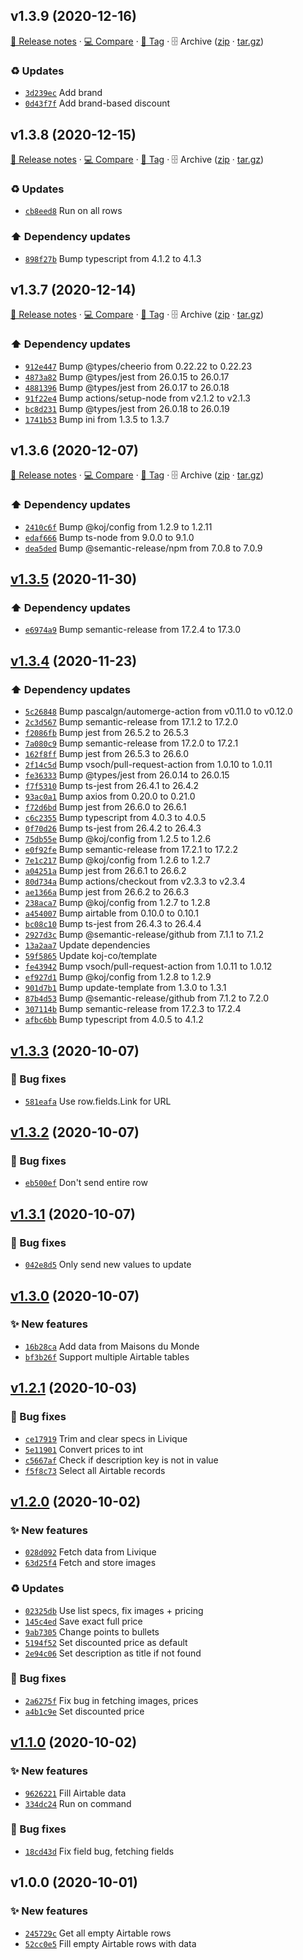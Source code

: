 ## v1.3.9 (2020-12-16)

[📝 Release notes](https://github.com/koj-co/airtable-fill/releases/tag/v1.3.9) · [💻 Compare](https://github.com/koj-co/airtable-fill/compare/v1.3.8...v1.3.9) · [🔖 Tag](https://github.com/koj-co/airtable-fill/tree/v1.3.9) · 🗄️ Archive ([zip](https://github.com/koj-co/airtable-fill/archive/v1.3.9.zip) · [tar.gz](https://github.com/koj-co/airtable-fill/archive/v1.3.9.tar.gz))

### ♻️ Updates

- [`3d239ec`](https://github.com/koj-co/airtable-fill/commit/3d239ec)  Add brand
- [`0d43f7f`](https://github.com/koj-co/airtable-fill/commit/0d43f7f)  Add brand-based discount

## v1.3.8 (2020-12-15)

[📝 Release notes](https://github.com/koj-co/airtable-fill/releases/tag/v1.3.8) · [💻 Compare](https://github.com/koj-co/airtable-fill/compare/v1.3.7...v1.3.8) · [🔖 Tag](https://github.com/koj-co/airtable-fill/tree/v1.3.8) · 🗄️ Archive ([zip](https://github.com/koj-co/airtable-fill/archive/v1.3.8.zip) · [tar.gz](https://github.com/koj-co/airtable-fill/archive/v1.3.8.tar.gz))

### ♻️ Updates

- [`cb8eed8`](https://github.com/koj-co/airtable-fill/commit/cb8eed8)  Run on all rows

### ⬆️ Dependency updates

- [`898f27b`](https://github.com/koj-co/airtable-fill/commit/898f27b)  Bump typescript from 4.1.2 to 4.1.3

## v1.3.7 (2020-12-14)

[📝 Release notes](https://github.com/koj-co/airtable-fill/releases/tag/v1.3.7) · [💻 Compare](https://github.com/koj-co/airtable-fill/compare/v1.3.6...v1.3.7) · [🔖 Tag](https://github.com/koj-co/airtable-fill/tree/v1.3.7) · 🗄️ Archive ([zip](https://github.com/koj-co/airtable-fill/archive/v1.3.7.zip) · [tar.gz](https://github.com/koj-co/airtable-fill/archive/v1.3.7.tar.gz))

### ⬆️ Dependency updates

- [`912e447`](https://github.com/koj-co/airtable-fill/commit/912e447)  Bump @types/cheerio from 0.22.22 to 0.22.23
- [`4873a82`](https://github.com/koj-co/airtable-fill/commit/4873a82)  Bump @types/jest from 26.0.15 to 26.0.17
- [`4881396`](https://github.com/koj-co/airtable-fill/commit/4881396)  Bump @types/jest from 26.0.17 to 26.0.18
- [`91f22e4`](https://github.com/koj-co/airtable-fill/commit/91f22e4)  Bump actions/setup-node from v2.1.2 to v2.1.3
- [`bc8d231`](https://github.com/koj-co/airtable-fill/commit/bc8d231)  Bump @types/jest from 26.0.18 to 26.0.19
- [`1741b53`](https://github.com/koj-co/airtable-fill/commit/1741b53)  Bump ini from 1.3.5 to 1.3.7

## v1.3.6 (2020-12-07)

[📝 Release notes](https://github.com/koj-co/airtable-fill/releases/tag/v1.3.6) · [💻 Compare](https://github.com/koj-co/airtable-fill/compare/v1.3.5...v1.3.6) · [🔖 Tag](https://github.com/koj-co/airtable-fill/tree/v1.3.6) · 🗄️ Archive ([zip](https://github.com/koj-co/airtable-fill/archive/v1.3.6.zip) · [tar.gz](https://github.com/koj-co/airtable-fill/archive/v1.3.6.tar.gz))

### ⬆️ Dependency updates

- [`2410c6f`](https://github.com/koj-co/airtable-fill/commit/2410c6f)  Bump @koj/config from 1.2.9 to 1.2.11
- [`edaf666`](https://github.com/koj-co/airtable-fill/commit/edaf666)  Bump ts-node from 9.0.0 to 9.1.0
- [`dea5ded`](https://github.com/koj-co/airtable-fill/commit/dea5ded)  Bump @semantic-release/npm from 7.0.8 to 7.0.9

## [v1.3.5](https://github.com/koj-co/airtable-fill/compare/v1.3.4...v1.3.5) (2020-11-30)

### ⬆️ Dependency updates

- [`e6974a9`](https://github.com/koj-co/airtable-fill/commit/e6974a9)  Bump semantic-release from 17.2.4 to 17.3.0

## [v1.3.4](https://github.com/koj-co/airtable-fill/compare/v1.3.3...v1.3.4) (2020-11-23)

### ⬆️ Dependency updates

- [`5c26848`](https://github.com/koj-co/airtable-fill/commit/5c26848)  Bump pascalgn/automerge-action from v0.11.0 to v0.12.0
- [`2c3d567`](https://github.com/koj-co/airtable-fill/commit/2c3d567)  Bump semantic-release from 17.1.2 to 17.2.0
- [`f2086fb`](https://github.com/koj-co/airtable-fill/commit/f2086fb)  Bump jest from 26.5.2 to 26.5.3
- [`7a080c9`](https://github.com/koj-co/airtable-fill/commit/7a080c9)  Bump semantic-release from 17.2.0 to 17.2.1
- [`162f8ff`](https://github.com/koj-co/airtable-fill/commit/162f8ff)  Bump jest from 26.5.3 to 26.6.0
- [`2f14c5d`](https://github.com/koj-co/airtable-fill/commit/2f14c5d)  Bump vsoch/pull-request-action from 1.0.10 to 1.0.11
- [`fe36333`](https://github.com/koj-co/airtable-fill/commit/fe36333)  Bump @types/jest from 26.0.14 to 26.0.15
- [`f7f5310`](https://github.com/koj-co/airtable-fill/commit/f7f5310)  Bump ts-jest from 26.4.1 to 26.4.2
- [`93ac0a1`](https://github.com/koj-co/airtable-fill/commit/93ac0a1)  Bump axios from 0.20.0 to 0.21.0
- [`f72d6bd`](https://github.com/koj-co/airtable-fill/commit/f72d6bd)  Bump jest from 26.6.0 to 26.6.1
- [`c6c2355`](https://github.com/koj-co/airtable-fill/commit/c6c2355)  Bump typescript from 4.0.3 to 4.0.5
- [`0f70d26`](https://github.com/koj-co/airtable-fill/commit/0f70d26)  Bump ts-jest from 26.4.2 to 26.4.3
- [`75db55e`](https://github.com/koj-co/airtable-fill/commit/75db55e)  Bump @koj/config from 1.2.5 to 1.2.6
- [`e0f92fe`](https://github.com/koj-co/airtable-fill/commit/e0f92fe)  Bump semantic-release from 17.2.1 to 17.2.2
- [`7e1c217`](https://github.com/koj-co/airtable-fill/commit/7e1c217)  Bump @koj/config from 1.2.6 to 1.2.7
- [`a04251a`](https://github.com/koj-co/airtable-fill/commit/a04251a)  Bump jest from 26.6.1 to 26.6.2
- [`80d734a`](https://github.com/koj-co/airtable-fill/commit/80d734a)  Bump actions/checkout from v2.3.3 to v2.3.4
- [`ae1366a`](https://github.com/koj-co/airtable-fill/commit/ae1366a)  Bump jest from 26.6.2 to 26.6.3
- [`238aca7`](https://github.com/koj-co/airtable-fill/commit/238aca7)  Bump @koj/config from 1.2.7 to 1.2.8
- [`a454007`](https://github.com/koj-co/airtable-fill/commit/a454007)  Bump airtable from 0.10.0 to 0.10.1
- [`bc08c10`](https://github.com/koj-co/airtable-fill/commit/bc08c10)  Bump ts-jest from 26.4.3 to 26.4.4
- [`2927d3c`](https://github.com/koj-co/airtable-fill/commit/2927d3c)  Bump @semantic-release/github from 7.1.1 to 7.1.2
- [`13a2aa7`](https://github.com/koj-co/airtable-fill/commit/13a2aa7)  Update dependencies
- [`59f5865`](https://github.com/koj-co/airtable-fill/commit/59f5865)  Update koj-co/template
- [`fe43942`](https://github.com/koj-co/airtable-fill/commit/fe43942)  Bump vsoch/pull-request-action from 1.0.11 to 1.0.12
- [`ef927d1`](https://github.com/koj-co/airtable-fill/commit/ef927d1)  Bump @koj/config from 1.2.8 to 1.2.9
- [`901d7b1`](https://github.com/koj-co/airtable-fill/commit/901d7b1)  Bump update-template from 1.3.0 to 1.3.1
- [`87b4d53`](https://github.com/koj-co/airtable-fill/commit/87b4d53)  Bump @semantic-release/github from 7.1.2 to 7.2.0
- [`307114b`](https://github.com/koj-co/airtable-fill/commit/307114b)  Bump semantic-release from 17.2.3 to 17.2.4
- [`afbc6bb`](https://github.com/koj-co/airtable-fill/commit/afbc6bb)  Bump typescript from 4.0.5 to 4.1.2

## [v1.3.3](https://github.com/koj-co/airtable-fill/compare/v1.3.2...v1.3.3) (2020-10-07)

### 🐛 Bug fixes

- [`581eafa`](https://github.com/koj-co/airtable-fill/commit/581eafa)  Use row.fields.Link for URL

## [v1.3.2](https://github.com/koj-co/airtable-fill/compare/v1.3.1...v1.3.2) (2020-10-07)

### 🐛 Bug fixes

- [`eb500ef`](https://github.com/koj-co/airtable-fill/commit/eb500ef)  Don&#x27;t send entire row

## [v1.3.1](https://github.com/koj-co/airtable-fill/compare/v1.3.0...v1.3.1) (2020-10-07)

### 🐛 Bug fixes

- [`042e8d5`](https://github.com/koj-co/airtable-fill/commit/042e8d5)  Only send new values to update

## [v1.3.0](https://github.com/koj-co/airtable-fill/compare/v1.2.1...v1.3.0) (2020-10-07)

### ✨ New features

- [`16b28ca`](https://github.com/koj-co/airtable-fill/commit/16b28ca)  Add data from Maisons du Monde
- [`bf3b26f`](https://github.com/koj-co/airtable-fill/commit/bf3b26f)  Support multiple Airtable tables

## [v1.2.1](https://github.com/koj-co/airtable-fill/compare/v1.2.0...v1.2.1) (2020-10-03)

### 🐛 Bug fixes

- [`ce17919`](https://github.com/koj-co/airtable-fill/commit/ce17919)  Trim and clear specs in Livique
- [`5e11901`](https://github.com/koj-co/airtable-fill/commit/5e11901)  Convert prices to int
- [`c5667af`](https://github.com/koj-co/airtable-fill/commit/c5667af)  Check if description key is not in value
- [`f5f8c73`](https://github.com/koj-co/airtable-fill/commit/f5f8c73)  Select all Airtable records

## [v1.2.0](https://github.com/koj-co/airtable-fill/compare/v1.1.0...v1.2.0) (2020-10-02)

### ✨ New features

- [`028d092`](https://github.com/koj-co/airtable-fill/commit/028d092)  Fetch data from Livique
- [`63d25f4`](https://github.com/koj-co/airtable-fill/commit/63d25f4)  Fetch and store images

### ♻️ Updates

- [`02325db`](https://github.com/koj-co/airtable-fill/commit/02325db)  Use list specs, fix images + pricing
- [`145c4ed`](https://github.com/koj-co/airtable-fill/commit/145c4ed)  Save exact full price
- [`9ab7305`](https://github.com/koj-co/airtable-fill/commit/9ab7305)  Change points to bullets
- [`5194f52`](https://github.com/koj-co/airtable-fill/commit/5194f52)  Set discounted price as default
- [`2e94c06`](https://github.com/koj-co/airtable-fill/commit/2e94c06)  Set description as title if not found

### 🐛 Bug fixes

- [`2a6275f`](https://github.com/koj-co/airtable-fill/commit/2a6275f)  Fix bug in fetching images, prices
- [`a4b1c9e`](https://github.com/koj-co/airtable-fill/commit/a4b1c9e)  Set discounted price

## [v1.1.0](https://github.com/koj-co/airtable-fill/compare/v1.0.0...v1.1.0) (2020-10-02)

### ✨ New features

- [`9626221`](https://github.com/koj-co/airtable-fill/commit/9626221)  Fill Airtable data
- [`334dc24`](https://github.com/koj-co/airtable-fill/commit/334dc24)  Run on command

### 🐛 Bug fixes

- [`18cd43d`](https://github.com/koj-co/airtable-fill/commit/18cd43d)  Fix field bug, fetching fields

## v1.0.0 (2020-10-01)

### ✨ New features

- [`245729c`](https://github.com/koj-co/airtable-fill/commit/245729c)  Get all empty Airtable rows
- [`52cc0e5`](https://github.com/koj-co/airtable-fill/commit/52cc0e5)  Fill empty Airtable rows with data
